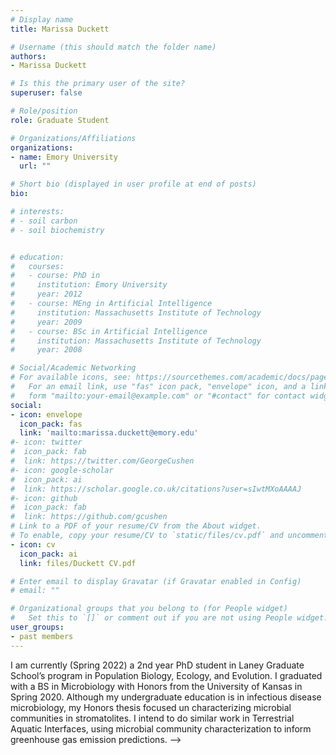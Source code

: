 ```yaml
---
# Display name
title: Marissa Duckett

# Username (this should match the folder name)
authors:
- Marissa Duckett

# Is this the primary user of the site?
superuser: false

# Role/position
role: Graduate Student

# Organizations/Affiliations
organizations:
- name: Emory University
  url: ""

# Short bio (displayed in user profile at end of posts)
bio: 

# interests:
# - soil carbon
# - soil biochemistry


# education:
#   courses:
#   - course: PhD in 
#     institution: Emory University
#     year: 2012
#   - course: MEng in Artificial Intelligence
#     institution: Massachusetts Institute of Technology
#     year: 2009
#   - course: BSc in Artificial Intelligence
#     institution: Massachusetts Institute of Technology
#     year: 2008

# Social/Academic Networking
# For available icons, see: https://sourcethemes.com/academic/docs/page-builder/#icons
#   For an email link, use "fas" icon pack, "envelope" icon, and a link in the
#   form "mailto:your-email@example.com" or "#contact" for contact widget.
social:
- icon: envelope
  icon_pack: fas
  link: 'mailto:marissa.duckett@emory.edu'
#- icon: twitter
#  icon_pack: fab
#  link: https://twitter.com/GeorgeCushen
#- icon: google-scholar
#  icon_pack: ai
#  link: https://scholar.google.co.uk/citations?user=sIwtMXoAAAAJ
#- icon: github
#  icon_pack: fab
#  link: https://github.com/gcushen
# Link to a PDF of your resume/CV from the About widget.
# To enable, copy your resume/CV to `static/files/cv.pdf` and uncomment the lines below.
- icon: cv
  icon_pack: ai
  link: files/Duckett CV.pdf

# Enter email to display Gravatar (if Gravatar enabled in Config)
# email: ""

# Organizational groups that you belong to (for People widget)
#   Set this to `[]` or comment out if you are not using People widget.
user_groups:
- past members
---
```


I am currently (Spring 2022) a 2nd year PhD student in Laney Graduate School’s program in Population Biology, Ecology, and Evolution. I graduated with a BS in Microbiology with Honors from the University of Kansas in Spring 2020. Although my undergraduate education is in infectious disease microbiology, my Honors thesis focused un characterizing microbial communities in stromatolites. I intend to do similar work in Terrestrial Aquatic Interfaces, using microbial community characterization to inform greenhouse gas emission predictions. -->
